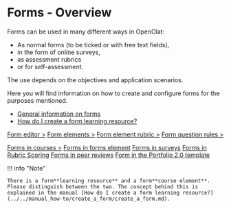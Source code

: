 # Forms - Overview

Forms can be used in many different ways in OpenOlat: 

* As normal forms (to be ticked or with free text fields), 
* in the form of online surveys, 
* as assessment rubrics 
* or for self-assessment.

The use depends on the objectives and application scenarios.

Here you will find information on how to create and configure forms for the purposes mentioned.


* [General information on forms](../learningresources/General_information_on_Forms.md)
* [How do I create a form learning resource?](../../manual_how-to/create_a_form/create_a_form.md)

[Form editor >](Form_Editor.md)
[Form elements >](Form_Elements.md)
[Form element rubric >](Form_Element_Rubric.md)
[Form question rules >](Form_Question_Rules.md)
  
[Forms in courses >](../learningresources/Forms_in_Courses.md)
[Forms in forms element](Forms_in_Forms_Element.md)
[Forms in surveys](Forms_in_Questionnaires.md)
[Forms in Rubric Scoring](Forms_in_Rubric_Scoring.md)
[Forms in peer reviews](Course_Element_Task.md#revisions)
[Form in the Portfolio 2.0 template](Forms_in_the_ePortfolio_template.md)


!!! info "Note"

    There is a form**learning resource** and a form**course element**. Please distinguish between the two. The concept behind this is explained in the manual [How do I create a form learning resource?](../../manual_how-to/create_a_form/create_a_form.md).
